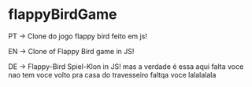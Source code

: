 # flappyBirdGame

PT -> Clone do jogo flappy bird feito em js!

EN -> Clone of Flappy Bird game in JS!

DE -> Flappy-Bird Spiel-Klon in JS!
 mas a verdade é essa aqui
falta voce
nao tem voce
volto pra casa 
do travesseiro
faltqa voce
lalalalala
